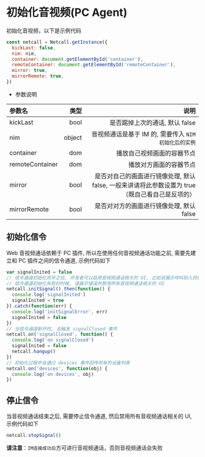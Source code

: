 # <span id="初始化音视频(Agent)">初始化音视频(PC Agent)</span>

初始化音视频，以下是示例代码

```js
const netcall = Netcall.getInstance({
  kickLast: false,
  nim: nim,
  container: document.getElementById('container'),
  remoteContainer: document.getElementById('remoteContainer'),
  mirror: true,
  mirrorRemote: true,
})
```

- 参数说明

| 参数名|类型 |说明 |
| :-------- | --------:| --------:|
| kickLast | bool| 是否踢掉上次的通话, 默认 false |
| nim | object| 音视频通话是基于 IM 的, 需要传入 `NIM 初始化后的实例` |
| container | dom| 播放自己视频画面的容器节点 |
| remoteContainer | dom |播放对方画面的容器节点 |
| mirror| bool | 是否对自己的画面进行镜像处理, 默认 false, 一般来讲请将此参数设置为 true（既自己看自己是反项的） |
| mirrorRemote| bool| 是否对对方的画面进行镜像处理, 默认 false |

## <span id="初始化">初始化信令</span>

Web 音视频通话依赖于 PC 插件, 所以在使用任何音视频通话功能之前, 需要先建立和 PC 插件之间的信令通道, 示例代码如下

```js
var signalInited = false
// 信令通道初始化完毕之后, 开发者可以启用音视频通话相关的 UI, 比如说展示呼叫别人的按钮
// 信令通道初始化失败的时候, 请展示错误并禁用所有音视频通话相关的 UI
netcall.initSignal().then(function() {
  console.log('signalInited')
  signalInited = true
}).catch(function(err) {
  console.log('initSignalError', err)
  signalInited = false
})
// 当信令通道断开时, 会触发 signalClosed 事件
netcall.on('signalClosed', function() {
  console.log('on signalClosed')
  signalInited = false
  netcall.hangup()
})
// 初始化过程中会通过 devices 事件回传所有的设备列表
netcall.on('devices', function(obj) {
  console.log('on devices', obj)
})
```

## <span id="停止信令">停止信令</span>

当音视频通话结束之后, 需要停止信令通道, 然后禁用所有音视频通话相关的 UI, 示例代码如下

```js
netcall.stopSignal()
```

**请注意**：`IM连接成功后`方可进行音视频通话，否则音视频通话会失败
